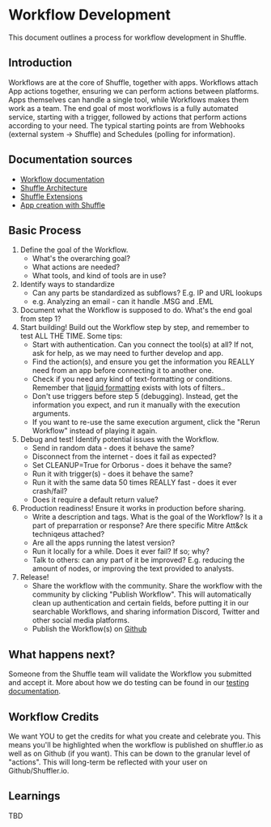 # Workflow Development
This document outlines a process for workflow development in Shuffle. 

## Introduction
Workflows are at the core of Shuffle, together with apps. Workflows attach App actions together, ensuring we can perform actions between platforms. Apps themselves can handle a single tool, while Workflows makes them work as a team. The end goal of most workflows is a fully automated service, starting with a trigger, followed by actions that perform actions according to your need. The typical starting points are from Webhooks (external system -> Shuffle) and Schedules (polling for information).

## Documentation sources
* [Workflow documentation](https://shuffler.io/docs/workflows)
* [Shuffle Architecture](https://shuffler.io/docs/architecture)
* [Shuffle Extensions](https://shuffler.io/docs/extensions)
* [App creation with Shuffle](https://shuffler.io/docs/app_creation)

## Basic Process
1. Define the goal of the Workflow.
	- What's the overarching goal?
	- What actions are needed?
	- What tools, and kind of tools are in use?
2. Identify ways to standardize
	- Can any parts be standardized as subflows? E.g. IP and URL lookups
	- e.g. Analyzing an email - can it handle .MSG and .EML
3. Document what the Workflow is supposed to do. What's the end goal from step 1? 
4. Start building! Build out the Workflow step by step, and remember to test ALL THE TIME. Some tips:
	- Start with authentication. Can you connect the tool(s) at all? If not, ask for help, as we may need to further develop and app.
	- Find the action(s), and ensure you get the information you REALLY need from an app before connecting it to another one.
	- Check if you need any kind of text-formatting or conditions. Remember that [liquid formatting](https://shopify.github.io/liquid/filters/size/) exists with lots of filters..
	- Don't use triggers before step 5 (debugging). Instead, get the information you expect, and run it manually with the execution arguments.
	- If you want to re-use the same execution argument, click the "Rerun Workflow" instead of playing it again.
5. Debug and test! Identify potential issues with the Workflow.
	- Send in random data 					- does it behave the same?
	- Disconnect from the internet 	- does it fail as expected?
	- Set CLEANUP=True for Orborus 	- does it behave the same?
	- Run it with trigger(s) 				- does it behave the same?
	- Run it with the same data 50 times REALLY fast - does it ever crash/fail?
	- Does it require a default return value?
6. Production readiness! Ensure it works in production before sharing.
	- Write a description and tags. What is the goal of the Workflow? Is it a part of preparration or response? Are there specific Mitre Att&ck techniqeus attached?
	- Are all the apps running the latest version?
	- Run it locally for a while. Does it ever fail? If so; why?
	- Talk to others: can any part of it be improved? E.g. reducing the amount of nodes, or improving the text provided to analysts.
7. Release!
	- Share the workflow with the community. Share the workflow with the community by clicking "Publish Workflow". This will automatically clean up authentication and certain fields, before putting it in our searchable Workflows, and sharing information Discord, Twitter and other social media platforms. 
	- Publish the Workflow(s) on [Github](github.com/frikky/shuffle-workflows)

## What happens next?
Someone from the Shuffle team will validate the Workflow you submitted and accept it. More about how we do testing can be found in our  [testing documentation](https://github.com/frikky/shuffle-docs/blob/master/handbook/engineering/testing.md).

## Workflow Credits
We want YOU to get the credits for what you create and celebrate you. This means you'll be highlighted when the workflow is published on shuffler.io as well as on Github (if you want). This can be down to the granular level of "actions". This will long-term be reflected with your user on Github/Shuffler.io.

## Learnings
TBD
